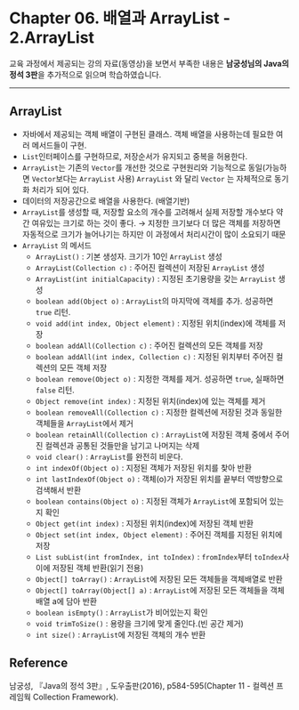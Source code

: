 # Chapter 06. 배열과 ArrayList - 2.ArrayList

교육 과정에서 제공되는 강의 자료(동영상)을 보면서 부족한 내용은 **남궁성님의 Java의 정석 3판**을 추가적으로 읽으며 학습하였습니다.

---

## ArrayList

- 자바에서 제공되는 객체 배열이 구현된 클래스. 객체 배열을 사용하는데 필요한 여러 메서드들이 구현.
- `List`인터페이스를 구현하므로, 저장순서가 유지되고 중복을 허용한다.
- `ArrayList`는 기존의 `Vector`를 개선한 것으로 구현원리와 기능적으로 동일(가능하면 `Vector`보다는 `ArrayList` 사용)
  `ArrayList` 와 달리 `Vector` 는 자체적으로 동기화 처리가 되어 있다.
- 데이터의 저장공간으로 배열을 사용한다. (배열기반)
- `ArrayList`를 생성할 때, 저장할 요소의 개수를 고려해서 실제 저장할 개수보다 약간 여유있는 크기로 하는 것이 좋다. → 지정한 크기보다 더 많은 객체를 저장하면 자동적으로 크기가 늘어나기는 하지만 이 과정에서 처리시간이 많이 소요되기 때문
- `ArrayList` 의 메서드
  - `ArrayList()` : 기본 생성자. 크기가 10인 `ArrayList` 생성
  - `ArrayList(Collection c)` : 주어진 컬렉션이 저장된 `ArrayList` 생성
  - `ArrayList(int initialCapacity)` : 지정된 초기용량을 갖는 `ArrayList` 생성
  - `boolean add(Object o)` : `ArrayList`의 마지막에 객체를 추가. 성공하면 `true` 리턴.
  - `void add(int index, Object element)` : 지정된 위치(index)에 객체를 저장
  - `boolean addAll(Collection c)` : 주어진 컬렉션의 모든 객체를 저장
  - `boolean addAll(int index, Collection c)` : 지정된 위치부터 주어진 컬렉션의 모든 객체 저장
  - `boolean remove(Object o)` : 지정한 객체를 제거. 성공하면 `true`, 실패하면 `false` 리턴.
  - `Object remove(int index)` : 지정된 위치(index)에 있는 객체를 제거
  - `boolean removeAll(Collection c)` : 지정한 컬렉션에 저장된 것과 동일한 객체들을 `ArrayList`에서 제거
  - `boolean retainAll(Collection c)` : `ArrayList`에 저장된 객체 중에서 주어진 컬렉션과 공통된 것들만을 남기고 나머지는 삭제
  - `void clear()` : `ArrayList`를 완전히 비운다.
  - `int indexOf(Object o)` : 지정된 객체가 저장된 위치를 찾아 반환
  - `int lastIndexOf(Object o)` : 객체(o)가 저장된 위치를 끝부터 역방향으로 검색해서 반환
  - `boolean contains(Object o)` : 지정된 객체가 `ArrayList`에 포함되어 있는지 확인
  - `Object get(int index)` : 지정된 위치(index)에 저장된 객체 반환
  - `Object set(int index, Object element)` : 주어진 객체를 지정된 위치에 저장
  - `List subList(int fromIndex, int toIndex)` : `fromIndex`부터 `toIndex`사이에 저장된 객체 반환(읽기 전용)
  - `Object[] toArray()` : `ArrayList`에 저장된 모든 객체들을 객체배열로 반환
  - `Object[] toArray(Object[] a)` : `ArrayList`에 저장된 모든 객체들을 객체배열 a에 담아 반환
  - `boolean isEmpty()` : `ArrayList`가 비어있는지 확인
  - `void trimToSize()` : 용량을 크기에 맞게 줄인다.(빈 공간 제거)
  - `int size()` : `ArrayList`에 저장된 객체의 개수 반환

## Reference

남궁성, 『Java의 정석 3판』, 도우출판(2016), p584-595(Chapter 11 - 컬렉션 프레임웍 Collection Framework).
